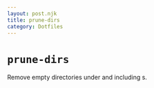 ```yaml
---
layout: post.njk
title: prune-dirs
category: Dotfiles
---
```


# `prune-dirs`
Remove empty directories under and including <path>s.
